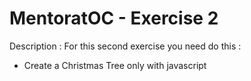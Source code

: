 # MentoratOC - Exercise 2

Description : For this second exercise you need do this :

- Create a Christmas Tree only with javascript